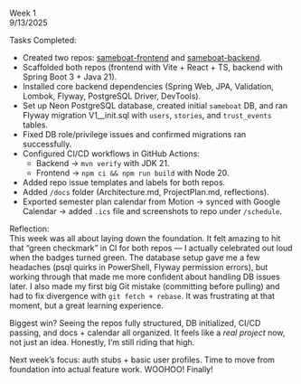 Week 1  
9/13/2025

Tasks Completed:
- Created two repos: [sameboat-frontend](https://github.com/sameboat-platform/sameboat-frontend) and [sameboat-backend](https://github.com/sameboat-platform/sameboat-backend).
- Scaffolded both repos (frontend with Vite + React + TS, backend with Spring Boot 3 + Java 21).
- Installed core backend dependencies (Spring Web, JPA, Validation, Lombok, Flyway, PostgreSQL Driver, DevTools).
- Set up Neon PostgreSQL database, created initial `sameboat` DB, and ran Flyway migration V1__init.sql with `users`, `stories`, and `trust_events` tables.
- Fixed DB role/privilege issues and confirmed migrations ran successfully.
- Configured CI/CD workflows in GitHub Actions:
    - Backend → `mvn verify` with JDK 21.
    - Frontend → `npm ci && npm run build` with Node 20.
- Added repo issue templates and labels for both repos.
- Added `/docs` folder (Architecture.md, ProjectPlan.md, reflections).
- Exported semester plan calendar from Motion → synced with Google Calendar → added `.ics` file and screenshots to repo under `/schedule`.

Reflection:  
This week was all about laying down the foundation. It felt amazing to hit that “green checkmark” in CI for both repos — I actually celebrated out loud when the badges turned green. The database setup gave me a few headaches (psql quirks in PowerShell, Flyway permission errors), but working through that made me more confident about handling DB issues later. I also made my first big Git mistake (committing before pulling) and had to fix divergence with `git fetch + rebase`. It was frustrating at that moment, but a great learning experience.

Biggest win? Seeing the repos fully structured, DB initialized, CI/CD passing, and docs + calendar all organized. It feels like a *real project* now, not just an idea. Honestly, I’m still riding that high.

Next week’s focus: auth stubs + basic user profiles. Time to move from foundation into actual feature work. WOOHOO! Finally!
